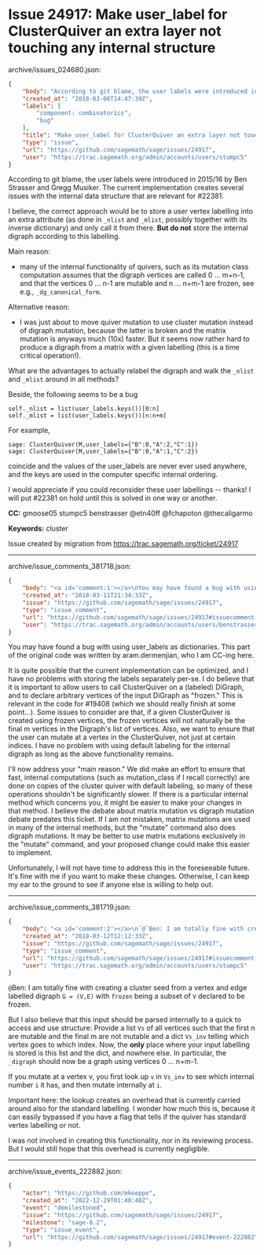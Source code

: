 # Issue 24917: Make user_label for ClusterQuiver an extra layer not touching any internal structure

archive/issues_024680.json:
```json
{
    "body": "According to git blame, the user labels were introduced in 2015/16 by Ben Strasser and Gregg Musiker. The current implementation creates several issues with the internal data structure that are relevant for #22381.\n\nI believe, the correct approach would be to store a user vertex labelling into an extra attribute (as done in `_nlist` and `_mlist`, possibly together with its inverse dictionary) and only call it from there. **But do not** store the internal digraph according to this labelling.\n\nMain reason:\n\n* many of the internal functionality of quivers, such as its mutation class computation assumes that the digraph vertices are called 0 ... m+n-1, and that the vertices 0 ... n-1 are mutable and n ... n+m-1 are frozen, see e.g.,\n`_dg_canonical_form`.\n\nAlternative reason:\n\n* I was just about to move quiver mutation to use cluster mutation instead of digraph mutation, because the latter is broken and the matrix mutation is anyways much (10x) faster. But it seems now rather hard to produce a digraph from a matrix with a given labelling (this is a time critical operation!).\n\nWhat are the advantages to actually relabel the digraph and walk the `_nlist` and `_mlist` around in all methods?\n\nBeside, the following seems to be a bug\n\n```\nself._nlist = list(user_labels.keys())[0:n]\nself._mlist = list(user_labels.keys())[n:n+m]\n```\nFor example,\n\n```\nsage: ClusterQuiver(M,user_labels={\"B\":0,\"A\":2,\"C\":1})\nsage: ClusterQuiver(M,user_labels={\"B\":0,\"A\":1,\"C\":2})\n```\ncoincide and the values of the user_labels are never ever used anywhere, and the keys are used in the computer specific internal ordering.\n\nI would appreciate if you could reconsider these user labellings -- thanks! I will put #22381 on hold until this is solved in one way or another.\n\n**CC:**  gmoose05 stumpc5 benstrasser @etn40ff @fchapoton @thecaligarmo\n\n**Keywords:** cluster\n\nIssue created by migration from https://trac.sagemath.org/ticket/24917\n\n",
    "created_at": "2018-03-06T14:47:39Z",
    "labels": [
        "component: combinatorics",
        "bug"
    ],
    "title": "Make user_label for ClusterQuiver an extra layer not touching any internal structure",
    "type": "issue",
    "url": "https://github.com/sagemath/sage/issues/24917",
    "user": "https://trac.sagemath.org/admin/accounts/users/stumpc5"
}
```
According to git blame, the user labels were introduced in 2015/16 by Ben Strasser and Gregg Musiker. The current implementation creates several issues with the internal data structure that are relevant for #22381.

I believe, the correct approach would be to store a user vertex labelling into an extra attribute (as done in `_nlist` and `_mlist`, possibly together with its inverse dictionary) and only call it from there. **But do not** store the internal digraph according to this labelling.

Main reason:

* many of the internal functionality of quivers, such as its mutation class computation assumes that the digraph vertices are called 0 ... m+n-1, and that the vertices 0 ... n-1 are mutable and n ... n+m-1 are frozen, see e.g.,
`_dg_canonical_form`.

Alternative reason:

* I was just about to move quiver mutation to use cluster mutation instead of digraph mutation, because the latter is broken and the matrix mutation is anyways much (10x) faster. But it seems now rather hard to produce a digraph from a matrix with a given labelling (this is a time critical operation!).

What are the advantages to actually relabel the digraph and walk the `_nlist` and `_mlist` around in all methods?

Beside, the following seems to be a bug

```
self._nlist = list(user_labels.keys())[0:n]
self._mlist = list(user_labels.keys())[n:n+m]
```
For example,

```
sage: ClusterQuiver(M,user_labels={"B":0,"A":2,"C":1})
sage: ClusterQuiver(M,user_labels={"B":0,"A":1,"C":2})
```
coincide and the values of the user_labels are never ever used anywhere, and the keys are used in the computer specific internal ordering.

I would appreciate if you could reconsider these user labellings -- thanks! I will put #22381 on hold until this is solved in one way or another.

**CC:**  gmoose05 stumpc5 benstrasser @etn40ff @fchapoton @thecaligarmo

**Keywords:** cluster

Issue created by migration from https://trac.sagemath.org/ticket/24917





---

archive/issue_comments_381718.json:
```json
{
    "body": "<a id='comment:1'></a>\nYou may have found a bug with using user_labels as dictionaries.  This part of the original code was written by aram.dermenjian, who I am CC-ing here.  \n\nIt is quite possible that the current implementation can be optimized, and I have no problems with storing the labels separately per-se.  I do believe that it is important to allow users to call ClusterQuiver on a (labeled) DiGraph, and to declare arbitrary vertices of the input DiGraph as \"frozen.\"  This is relevant in the code for #19408 (which we should really finish at some point...).  Some issues to consider are that, if a given ClusterQuiver is created using frozen vertices, the frozen vertices will not naturally be the final m vertices in the Digraph's list of vertices.  Also, we want to ensure that the user can mutate at a vertex in the ClusterQuiver, not just at certain indices.  I have no problem with using default labeling for the internal digraph as long as the above functionality remains.\n\nI'll now address your \"main reason.\"  We did make an effort to ensure that fast, internal computations (such as mutation_class if I recall correctly) are done on copies of the cluster quiver with default labeling, so many of these operations shouldn't be significantly slower.  If there is a particular internal method which concerns you, it might be easier to make your changes in that method.  I believe the debate about matrix mutation vs digraph mutation debate predates this ticket.  If I am not mistaken, matrix mutations are used in many of the internal methods, but the \"mutate\" command also does digraph mutations.  It may be better to use matrix mutations exclusively in the \"mutate\" command, and your proposed change could make this easier to implement.\n\nUnfortunately, I will not have time to address this in the foreseeable future.  It's fine with me if you want to make these changes.  Otherwise, I can keep my ear to the ground to see if anyone else is willing to help out.",
    "created_at": "2018-03-11T21:34:33Z",
    "issue": "https://github.com/sagemath/sage/issues/24917",
    "type": "issue_comment",
    "url": "https://github.com/sagemath/sage/issues/24917#issuecomment-381718",
    "user": "https://trac.sagemath.org/admin/accounts/users/benstrasser"
}
```

<a id='comment:1'></a>
You may have found a bug with using user_labels as dictionaries.  This part of the original code was written by aram.dermenjian, who I am CC-ing here.  

It is quite possible that the current implementation can be optimized, and I have no problems with storing the labels separately per-se.  I do believe that it is important to allow users to call ClusterQuiver on a (labeled) DiGraph, and to declare arbitrary vertices of the input DiGraph as "frozen."  This is relevant in the code for #19408 (which we should really finish at some point...).  Some issues to consider are that, if a given ClusterQuiver is created using frozen vertices, the frozen vertices will not naturally be the final m vertices in the Digraph's list of vertices.  Also, we want to ensure that the user can mutate at a vertex in the ClusterQuiver, not just at certain indices.  I have no problem with using default labeling for the internal digraph as long as the above functionality remains.

I'll now address your "main reason."  We did make an effort to ensure that fast, internal computations (such as mutation_class if I recall correctly) are done on copies of the cluster quiver with default labeling, so many of these operations shouldn't be significantly slower.  If there is a particular internal method which concerns you, it might be easier to make your changes in that method.  I believe the debate about matrix mutation vs digraph mutation debate predates this ticket.  If I am not mistaken, matrix mutations are used in many of the internal methods, but the "mutate" command also does digraph mutations.  It may be better to use matrix mutations exclusively in the "mutate" command, and your proposed change could make this easier to implement.

Unfortunately, I will not have time to address this in the foreseeable future.  It's fine with me if you want to make these changes.  Otherwise, I can keep my ear to the ground to see if anyone else is willing to help out.



---

archive/issue_comments_381719.json:
```json
{
    "body": "<a id='comment:2'></a>\n`@`Ben: I am totally fine with creating a cluster seed from a vertex and edge labelled digraph `G = (V,E)` with `frozen` being a subset of `V` declared to be frozen.\n\nBut I also believe that this input should be parsed internally to a quick to access and use structure:\nProvide a list `Vs` of all vertices such that the first n are mutable and the final m are not mutable and a dict `Vs_inv` telling which vertex goes to which index. Now, the **only** place where your input labelling is stored is this list and the dict, and nowhere else. In particular, the `_digraph` should now be a graph using vertices 0 ... n+m-1.\n\nIf you mutate at a vertex v, you first look up `v` in `Vs_inv` to see which internal number `i` it has, and then mutate internally at `i`.\n\nImportant here: the lookup creates an overhead that is currently carried around also for the standard labelling. I wonder how much this is, because it can easily bypassed if you have a flag that tells if the quiver has standard vertex labelling or not.\n\nI was not involved in creating this functionality, nor in its reviewing process. But I would still hope that this overhead is currently negligible.",
    "created_at": "2018-03-12T12:12:33Z",
    "issue": "https://github.com/sagemath/sage/issues/24917",
    "type": "issue_comment",
    "url": "https://github.com/sagemath/sage/issues/24917#issuecomment-381719",
    "user": "https://trac.sagemath.org/admin/accounts/users/stumpc5"
}
```

<a id='comment:2'></a>
`@`Ben: I am totally fine with creating a cluster seed from a vertex and edge labelled digraph `G = (V,E)` with `frozen` being a subset of `V` declared to be frozen.

But I also believe that this input should be parsed internally to a quick to access and use structure:
Provide a list `Vs` of all vertices such that the first n are mutable and the final m are not mutable and a dict `Vs_inv` telling which vertex goes to which index. Now, the **only** place where your input labelling is stored is this list and the dict, and nowhere else. In particular, the `_digraph` should now be a graph using vertices 0 ... n+m-1.

If you mutate at a vertex v, you first look up `v` in `Vs_inv` to see which internal number `i` it has, and then mutate internally at `i`.

Important here: the lookup creates an overhead that is currently carried around also for the standard labelling. I wonder how much this is, because it can easily bypassed if you have a flag that tells if the quiver has standard vertex labelling or not.

I was not involved in creating this functionality, nor in its reviewing process. But I would still hope that this overhead is currently negligible.



---

archive/issue_events_222882.json:
```json
{
    "actor": "https://github.com/mkoeppe",
    "created_at": "2022-12-29T01:40:48Z",
    "event": "demilestoned",
    "issue": "https://github.com/sagemath/sage/issues/24917",
    "milestone": "sage-8.2",
    "type": "issue_event",
    "url": "https://github.com/sagemath/sage/issues/24917#event-222882"
}
```
